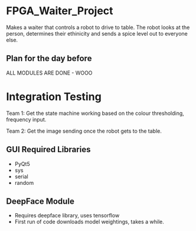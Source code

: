 # FPGA_Waiter_Project
Makes a waiter that controls a robot to drive to table. The robot looks at the person, determines their ethinicity and sends a spice level out to everyone else.


## Plan for the day before

ALL MODULES ARE DONE - WOOO

# Integration Testing

Team 1: Get the state machine working based on the colour thresholding, frequency input.

Team 2: Get the image sending once the robot gets to the table.

## GUI Required Libraries

- PyQt5
- sys
- serial
- random

## DeepFace Module

- Requires deepface library, uses tensorflow
- First run of code downloads model weightings, takes a while.
